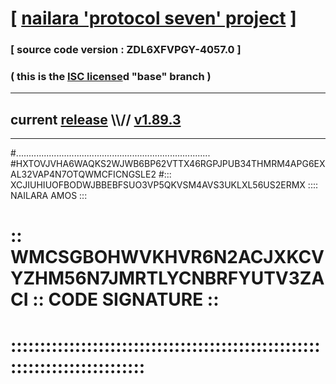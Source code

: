 
# [ [nailara 'protocol seven' project](http://nailara.network/) ]

### [ source code version : ZDL6XFVPGY-4057.0 ]

### ( this is the [ISC license](license)d "base" branch )
---
## current [release](https://github.com/nailara-technologies/protocol-7/releases) \\\\// [v1.89.3](https://github.com/nailara-technologies/protocol-7/releases/tag/v1.89.3)
---

#.............................................................................
#HXTOVJVHA6WAQKS2WJWB6BP62VTTX46RGPJPUB34THMRM4APG6EXAL32VAP4N7OTQWMCFICNGSLE2
#::: XCJIUHIUOFBODWJBBEBFSUO3VP5QKVSM4AVS3UKLXL56US2ERMX :::: NAILARA AMOS :::
# :: WMCSGBOHWVKHVR6N2ACJXKCVYZHM56N7JMRTLYCNBRFYUTV3ZACI :: CODE SIGNATURE ::
# ::::::::::::::::::::::::::::::::::::::::::::::::::::::::::::::::::::::::::::
